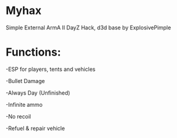Myhax
=====
Simple External ArmA II DayZ Hack, d3d base by ExplosivePimple

Functions:
=====
-ESP for players, tents and vehicles

-Bullet Damage

-Always Day (Unfinished)

-Infinite ammo

-No recoil

-Refuel & repair vehicle
